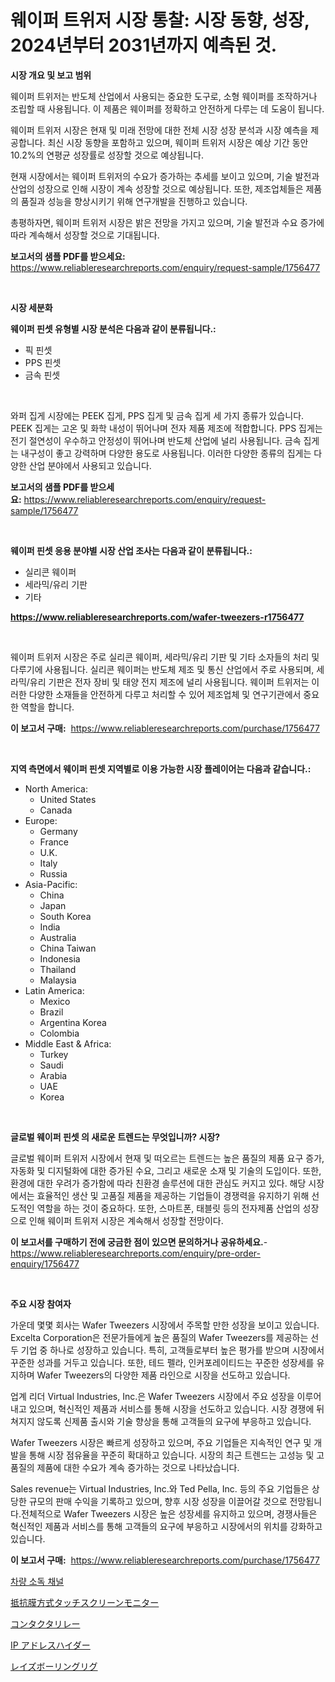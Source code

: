 <p><h1>웨이퍼 트위저 시장 통찰: 시장 동향, 성장, 2024년부터 2031년까지 예측된 것.</h1></p><p><strong>시장 개요 및 보고 범위</strong></p>
<p><p>웨이퍼 트위저는 반도체 산업에서 사용되는 중요한 도구로, 소형 웨이퍼를 조작하거나 조립할 때 사용됩니다. 이 제품은 웨이퍼를 정확하고 안전하게 다루는 데 도움이 됩니다.</p><p>웨이퍼 트위저 시장은 현재 및 미래 전망에 대한 전체 시장 성장 분석과 시장 예측을 제공합니다. 최신 시장 동향을 포함하고 있으며, 웨이퍼 트위저 시장은 예상 기간 동안 10.2%의 연평균 성장률로 성장할 것으로 예상됩니다.</p><p>현재 시장에서는 웨이퍼 트위저의 수요가 증가하는 추세를 보이고 있으며, 기술 발전과 산업의 성장으로 인해 시장이 계속 성장할 것으로 예상됩니다. 또한, 제조업체들은 제품의 품질과 성능을 향상시키기 위해 연구개발을 진행하고 있습니다.</p><p>총평하자면, 웨이퍼 트위저 시장은 밝은 전망을 가지고 있으며, 기술 발전과 수요 증가에 따라 계속해서 성장할 것으로 기대됩니다.</p></p>
<p><strong>보고서의 샘플 PDF를 받으세요:</strong> <a href="https://www.reliableresearchreports.com/enquiry/request-sample/1756477">https://www.reliableresearchreports.com/enquiry/request-sample/1756477</a></p>
<p>&nbsp;</p>
<p><strong>시장 세분화</strong></p>
<p><strong>웨이퍼 핀셋 유형별 시장 분석은 다음과 같이 분류됩니다.:</strong></p>
<p><ul><li>픽 핀셋</li><li>PPS 핀셋</li><li>금속 핀셋</li></ul></p>
<p>&nbsp;</p>
<p><p>와퍼 집게 시장에는 PEEK 집게, PPS 집게 및 금속 집게 세 가지 종류가 있습니다. PEEK 집게는 고온 및 화학 내성이 뛰어나며 전자 제품 제조에 적합합니다. PPS 집게는 전기 절연성이 우수하고 안정성이 뛰어나며 반도체 산업에 널리 사용됩니다. 금속 집게는 내구성이 좋고 강력하며 다양한 용도로 사용됩니다. 이러한 다양한 종류의 집게는 다양한 산업 분야에서 사용되고 있습니다.</p></p>
<p><strong>보고서의 샘플 PDF를 받으세요:</strong>&nbsp;<a href="https://www.reliableresearchreports.com/enquiry/request-sample/1756477">https://www.reliableresearchreports.com/enquiry/request-sample/1756477</a></p>
<p>&nbsp;</p>
<p><strong> 웨이퍼 핀셋 응용 분야별 시장 산업 조사는 다음과 같이 분류됩니다.:</strong></p>
<p><ul><li>실리콘 웨이퍼</li><li>세라믹/유리 기판</li><li>기타</li></ul></p>
<p><strong><a href="https://www.reliableresearchreports.com/wafer-tweezers-r1756477">https://www.reliableresearchreports.com/wafer-tweezers-r1756477</a></strong></p>
<p>&nbsp;</p>
<p><p>웨이퍼 트위저 시장은 주로 실리콘 웨이퍼, 세라믹/유리 기판 및 기타 소자들의 처리 및 다루기에 사용됩니다. 실리콘 웨이퍼는 반도체 제조 및 통신 산업에서 주로 사용되며, 세라믹/유리 기판은 전자 장비 및 태양 전지 제조에 널리 사용됩니다. 웨이퍼 트위저는 이러한 다양한 소재들을 안전하게 다루고 처리할 수 있어 제조업체 및 연구기관에서 중요한 역할을 합니다.</p></p>
<p><strong>이 보고서 구매:</strong>&nbsp; <a href="https://www.reliableresearchreports.com/purchase/1756477">https://www.reliableresearchreports.com/purchase/1756477</a></p>
<p>&nbsp;</p>
<p><strong>지역 측면에서 웨이퍼 핀셋 지역별로 이용 가능한 시장 플레이어는 다음과 같습니다.:</strong></p>
<p><ul>
    <li>
        North America:
        <ul>
            <li>United States</li>
            <li>Canada</li>
        </ul>
    </li>
    <li>
        Europe:
        <ul>
            <li>Germany</li>
            <li>France</li>
            <li>U.K.</li>
            <li>Italy</li>
            <li>Russia</li>
        </ul>
    </li>
    <li>
        Asia-Pacific:
        <ul>
            <li>China</li>
            <li>Japan</li>
            <li>South Korea</li>
            <li>India</li>
            <li>Australia</li>
            <li>China Taiwan</li>
            <li>Indonesia</li>
            <li>Thailand</li>
            <li>Malaysia</li>
        </ul>
    </li>
    <li>
        Latin America:
        <ul>
            <li>Mexico</li>
            <li>Brazil</li>
            <li>Argentina Korea</li>
            <li>Colombia</li>
        </ul>
    </li>
    <li>
        Middle East & Africa:
        <ul>
            <li>Turkey</li>
            <li>Saudi</li>
            <li>Arabia</li>
            <li>UAE</li>
            <li>Korea</li>
        </ul>
    </li>
    </ul></p>
<p>&nbsp;</p>
<p><strong>글로벌 웨이퍼 핀셋 의 새로운 트렌드는 무엇입니까? 시장?</strong></p>
<p><p>글로벌 웨이퍼 트위저 시장에서 현재 및 떠오르는 트렌드는 높은 품질의 제품 요구 증가, 자동화 및 디지털화에 대한 증가된 수요, 그리고 새로운 소재 및 기술의 도입이다. 또한, 환경에 대한 우려가 증가함에 따라 친환경 솔루션에 대한 관심도 커지고 있다. 해당 시장에서는 효율적인 생산 및 고품질 제품을 제공하는 기업들이 경쟁력을 유지하기 위해 선도적인 역할을 하는 것이 중요하다. 또한, 스마트폰, 태블릿 등의 전자제품 산업의 성장으로 인해 웨이퍼 트위저 시장은 계속해서 성장할 전망이다.</p></p>
<p><strong>이 보고서를 구매하기 전에 궁금한 점이 있으면 문의하거나 공유하세요.</strong>- <a href="https://www.reliableresearchreports.com/enquiry/pre-order-enquiry/1756477">https://www.reliableresearchreports.com/enquiry/pre-order-enquiry/1756477</a></p>
<p>&nbsp;</p>
<p><strong>주요 시장 참여자</strong></p>
<p><p>가운데 몇몇 회사는 Wafer Tweezers 시장에서 주목할 만한 성장을 보이고 있습니다. Excelta Corporation은 전문가들에게 높은 품질의 Wafer Tweezers를 제공하는 선두 기업 중 하나로 성장하고 있습니다. 특히, 고객들로부터 높은 평가를 받으며 시장에서 꾸준한 성과를 거두고 있습니다. 또한, 테드 펠라, 인커포레이티드는 꾸준한 성장세를 유지하며 Wafer Tweezers의 다양한 제품 라인으로 시장을 선도하고 있습니다.</p><p>업계 리더 Virtual Industries, Inc.은 Wafer Tweezers 시장에서 주요 성장을 이루어내고 있으며, 혁신적인 제품과 서비스를 통해 시장을 선도하고 있습니다. 시장 경쟁에 뒤쳐지지 않도록 신제품 출시와 기술 향상을 통해 고객들의 요구에 부응하고 있습니다.</p><p>Wafer Tweezers 시장은 빠르게 성장하고 있으며, 주요 기업들은 지속적인 연구 및 개발을 통해 시장 점유율을 꾸준히 확대하고 있습니다. 시장의 최근 트렌드는 고성능 및 고품질의 제품에 대한 수요가 계속 증가하는 것으로 나타났습니다.</p><p>Sales revenue는 Virtual Industries, Inc.와 Ted Pella, Inc. 등의 주요 기업들은 상당한 규모의 판매 수익을 기록하고 있으며, 향후 시장 성장을 이끌어갈 것으로 전망됩니다.전체적으로 Wafer Tweezers 시장은 높은 성장세를 유지하고 있으며, 경쟁사들은 혁신적인 제품과 서비스를 통해 고객들의 요구에 부응하고 시장에서의 위치를 강화하고 있습니다.</p></p>
<p><strong>이 보고서 구매:</strong>&nbsp;&nbsp;<a href="https://www.reliableresearchreports.com/purchase/1756477">https://www.reliableresearchreports.com/purchase/1756477</a></p>
<p><p><a href="https://medium.com/@jenniferstanley2022/%EA%B5%90%ED%86%B5-%EC%88%98%EB%8B%A8-%EC%86%8C%EB%8F%85-%EC%B1%84%EB%84%90-%EC%8B%9C%EC%9E%A5-%EC%8B%9C%EC%9E%A5-cagr-%EC%8B%9C%EC%9E%A5-%EB%8F%99%ED%96%A5-%EB%B0%8F-%EC%84%B1%EC%9E%A5-%EC%A0%84%EB%9E%B5%EC%97%90-%EB%8C%80%ED%95%9C-%ED%86%B5%EC%B0%B0%EB%A0%A5-1eabdc826d82">차량 소독 채널</a></p><p><a href="https://medium.com/@matteills7854/%E6%8A%B5%E6%8A%97%E5%9E%8B%E3%82%BF%E3%83%83%E3%83%81%E3%82%B9%E3%82%AF%E3%83%AA%E3%83%BC%E3%83%B3%E3%83%A2%E3%83%8B%E3%82%BF%E3%83%BC%E5%B8%82%E5%A0%B4%E5%B1%95%E6%9C%9B-%E6%A5%AD%E7%95%8C%E6%A6%82%E8%A6%81%E3%81%A8%E4%BA%88%E6%B8%AC-2024%E5%B9%B4%E3%81%8B%E3%82%892031%E5%B9%B4-f66211fc6756">抵抗膜方式タッチスクリーンモニター</a></p><p><a href="https://medium.com/@tomienow6767d/%E3%82%B3%E3%83%B3%E3%82%BF%E3%82%AF%E3%82%BF%E3%83%BC%E3%83%AA%E3%83%AC%E3%83%BC%E5%B8%82%E5%A0%B4%E5%88%86%E6%9E%90-%E3%81%9D%E3%81%AEcagr-%E5%B8%82%E5%A0%B4%E3%82%BB%E3%82%B0%E3%83%A1%E3%83%B3%E3%83%86%E3%83%BC%E3%82%B7%E3%83%A7%E3%83%B3-%E3%81%8A%E3%82%88%E3%81%B3%E3%82%B0%E3%83%AD%E3%83%BC%E3%83%90%E3%83%AB%E7%94%A3%E6%A5%AD%E6%A6%82%E8%A6%81-93fdf856bf24">コンタクタリレー</a></p><p><a href="https://medium.com/@jefferyyan895/ip%E3%82%A2%E3%83%89%E3%83%AC%E3%82%B9%E9%9A%A0%E3%81%97%E5%B8%82%E5%A0%B4-2031%E5%B9%B4%E3%81%BE%E3%81%A7%E3%81%AE%E3%83%88%E3%83%AC%E3%83%B3%E3%83%89-%E4%BA%88%E6%B8%AC-%E7%AB%B6%E4%BA%89%E5%88%86%E6%9E%90-95f8aa6c228e">IP アドレスハイダー</a></p><p><a href="https://medium.com/@samirmayert28/%E3%83%87%E3%82%B3%E3%83%BC%E3%83%87%E3%82%A3%E3%83%B3%E3%82%B0%E3%83%AC%E3%82%A4%E3%82%BA%E3%83%9C%E3%83%BC%E3%83%AA%E3%83%B3%E3%82%B0%E3%83%AA%E3%82%B0%E5%B8%82%E5%A0%B4%E3%83%A1%E3%83%88%E3%83%AA%E3%82%AF%E3%82%B9-%E5%B8%82%E5%A0%B4%E3%82%B7%E3%82%A7%E3%82%A2-%E3%83%88%E3%83%AC%E3%83%B3%E3%83%89-%E6%88%90%E9%95%B7%E3%83%91%E3%82%BF%E3%83%BC%E3%83%B3-e2bc97c3d54d">レイズボーリングリグ</a></p></p>